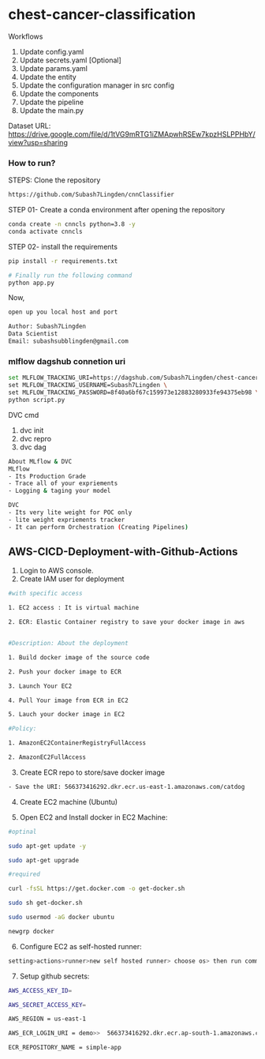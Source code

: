 # chest-cancer-classification


Workflows
1. Update config.yaml
2. Update secrets.yaml [Optional]
3. Update params.yaml
4. Update the entity
5. Update the configuration manager in src config
6. Update the components
7. Update the pipeline
8. Update the main.py



Dataset URL:
https://drive.google.com/file/d/1tVG9mRTG1iZMApwhRSEw7kpzHSLPPHbY/view?usp=sharing

### How to run?

STEPS:
Clone the repository

```bash
https://github.com/Subash7Lingden/cnnClassifier
```

STEP 01- Create a conda environment after opening the repository
```bash
conda create -n cnncls python=3.8 -y
conda activate cnncls
```

STEP 02- install the requirements
```bash
pip install -r requirements.txt
```
```bash
# Finally run the following command
python app.py
```
Now,

```bash
open up you local host and port
```
```bash
Author: Subash7Lingden
Data Scientist
Email: subashsubblingden@gmail.com
```


### mlflow dagshub connetion uri
```bash
set MLFLOW_TRACKING_URI=https://dagshub.com/Subash7Lingden/chest-cancer-classification.mlflow \
set MLFLOW_TRACKING_USERNAME=Subash7Lingden \
set MLFLOW_TRACKING_PASSWORD=8f40a6bf67c159973e12883280933fe94375eb98 \
python script.py
```
DVC cmd
 1. dvc init
 2. dvc repro
 3. dvc dag
 
 ```bash
About MLflow & DVC
MLflow
- Its Production Grade
- Trace all of your expriements
- Logging & taging your model

DVC
- Its very lite weight for POC only
- lite weight expriements tracker
- It can perform Orchestration (Creating Pipelines)
```




## AWS-CICD-Deployment-with-Github-Actions

1. Login to AWS console.
2. Create IAM user for deployment

```bash
#with specific access

1. EC2 access : It is virtual machine

2. ECR: Elastic Container registry to save your docker image in aws


#Description: About the deployment

1. Build docker image of the source code

2. Push your docker image to ECR

3. Launch Your EC2 

4. Pull Your image from ECR in EC2

5. Lauch your docker image in EC2

#Policy:

1. AmazonEC2ContainerRegistryFullAccess

2. AmazonEC2FullAccess
```

3. Create ECR repo to store/save docker image
```bash
- Save the URI: 566373416292.dkr.ecr.us-east-1.amazonaws.com/catdog
```

4. Create EC2 machine (Ubuntu)

5. Open EC2 and Install docker in EC2 Machine:
```bash
#optinal

sudo apt-get update -y

sudo apt-get upgrade

#required

curl -fsSL https://get.docker.com -o get-docker.sh

sudo sh get-docker.sh

sudo usermod -aG docker ubuntu

newgrp docker
```

6. Configure EC2 as self-hosted runner:
```bash
setting>actions>runner>new self hosted runner> choose os> then run command one by one
```

7. Setup github secrets:
```bash
AWS_ACCESS_KEY_ID=

AWS_SECRET_ACCESS_KEY=

AWS_REGION = us-east-1

AWS_ECR_LOGIN_URI = demo>>  566373416292.dkr.ecr.ap-south-1.amazonaws.com

ECR_REPOSITORY_NAME = simple-app
```
